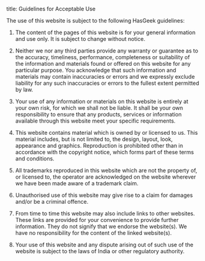 title: Guidelines for Acceptable Use


The use of this website is subject to the following HasGeek guidelines:

1. The content of the pages of this website is for your general information and use only. It is subject to change without notice.

2. Neither we nor any third parties provide any warranty or guarantee as to the accuracy, timeliness, performance, completeness or suitability of the information and materials found or offered on this website for any particular purpose. You acknowledge that such information and materials may contain inaccuracies or errors and we expressly exclude liability for any such inaccuracies or errors to the fullest extent permitted by law.

3. Your use of any information or materials on this website is entirely at your own risk, for which we shall not be liable. It shall be your own responsibility to ensure that any products, services or information available through this website meet your specific requirements.

4. This website contains material which is owned by or licensed to us. This material includes, but is not limited to, the design, layout, look, appearance and graphics. Reproduction is prohibited other than in accordance with the copyright notice, which forms part of these terms and conditions.

5. All trademarks reproduced in this website which are not the property of, or licensed to, the operator are acknowledged on the website wherever we have been made aware of a trademark claim.

6. Unauthorised use of this website may give rise to a claim for damages and/or be a criminal offence.

7. From time to time this website may also include links to other websites. These links are provided for your convenience to provide further information. They do not signify that we endorse the website(s). We have no responsibility for the content of the linked website(s).

8. Your use of this website and any dispute arising out of such use of the website is subject to the laws of India or other regulatory authority.
